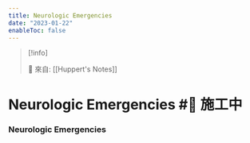 ```yaml
---
title: Neurologic Emergencies
date: "2023-01-22"
enableToc: false
---
```


> [!info]
>
> 🌱 來自: [[Huppert's Notes]]

# Neurologic Emergencies #🚧 施工中

### Neurologic Emergencies

